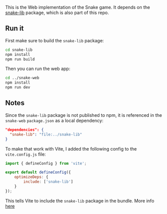 This is the Web implementation of the Snake game. It depends on the [snake-lib](../snake-lib) package, which is also part of this repo.

## Run it

First make sure to build the `snake-lib` package:

```sh
cd snake-lib
npm install
npm run build
```

Then you can run the web app:

```sh
cd ../snake-web
npm install
npm run dev
```

## Notes

Since the `snake-lib` package is not published to npm, it is referenced in the `snake-web` `package.json` as a local dependency:

```json
"dependencies": {
  "snake-lib": "file:../snake-lib"
}
```

To make that work with Vite, I added the following config to the `vite.config.js` file:

```js
import { defineConfig } from 'vite';

export default defineConfig({
    optimizeDeps: {
        include: ['snake-lib']
    }
});
```

This tells Vite to include the `snake-lib` package in the bundle. More info [here](https://vitejs.dev/config/dep-optimization-options.html#optimizedeps-include)